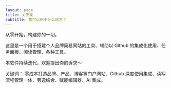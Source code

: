 ```yaml
---
layout: page
title: 关于我
subtitle: 我可以用于什么地方？
---
```


从零开始，构建你的一切。

这里是一个用于搭建个人品牌简易网站的工具、辅助以 Github 的集成化使用、任务面板、阅读管理、各种工具。

本软件持续迭代，欢迎提出你的诉求～

关键词： 零成本打造品牌、产品、博客等门户网站、Github 深度使用集成、读写流程管理一体、劳逸结合、赋能编辑器、AI 集成。